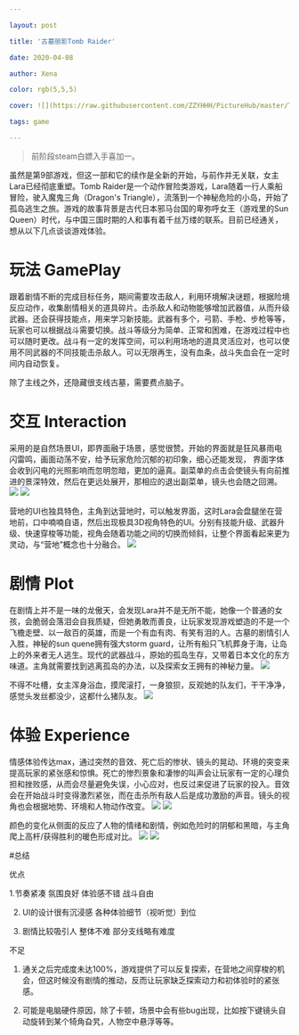 ```yaml
---

layout: post

title: '古墓丽影Tomb Raider'

date: 2020-04-08

author: Xena

color: rgb(5,5,5)

cover: ![](https://raw.githubusercontent.com/ZZYHHH/PictureHub/master/TombRaider/cover.jpg)

tags: game

---
```




> 前阶段steam白嫖入手喜加一。

虽然是第9部游戏，但这一部和它的续作是全新的开始，与前作并无关联，女主Lara已经彻底重塑。Tomb Raider是一个动作冒险类游戏，Lara随着一行人乘船冒险，驶入魔鬼三角（Dragon's Triangle），流落到一个神秘危险的小岛，开始了孤岛逃生之旅。游戏的故事背景是古代日本邪马台国的卑弥呼女王（游戏里的Sun Queen）时代，与中国三国时期的人和事有着千丝万缕的联系。目前已经通关，想从以下几点谈谈游戏体验。


# 玩法 GamePlay

跟着剧情不断的完成目标任务，期间需要攻击敌人，利用环境解决谜题，根据险境反应动作，收集剧情相关的道具碎片。击杀敌人和动物能够增加武器值，从而升级武器。还会获得技能点，用来学习新技能。武器有多个，弓箭、手枪、步枪等等，玩家也可以根据战斗需要切换。战斗等级分为简单、正常和困难，在游戏过程中也可以随时更改。战斗有一定的发挥空间，可以利用场地的道具灵活应对，也可以使用不同武器的不同技能击杀敌人。可以无限再生，没有血条，战斗失血会在一定时间内自动恢复。

除了主线之外，还隐藏很支线古墓，需要费点脑子。


# 交互 Interaction

采用的是自然场景UI，即界面融于场景，感觉很赞。开始的界面就是狂风暴雨电闪雷鸣，画面动荡不安，给予玩家危险沉郁的初印象，细心还能发现， 界面字体会收到闪电的光照影响而忽明忽暗，更加的逼真。副菜单的点击会使镜头有向前推进的景深特效，然后在更远处展开，那相应的退出副菜单，镜头也会随之回溯。
![](https://raw.githubusercontent.com/ZZYHHH/PictureHub/master/TombRaider/1.jpg)
![](https://raw.githubusercontent.com/ZZYHHH/PictureHub/master/TombRaider/1.gif)

营地的UI也独具特色，主角到达营地时，可以触发界面，这时Lara会盘腿坐在营地前，口中喃喃自语，然后出现极具3D视角特色的UI。分别有技能升级、武器升级、快速穿梭等功能，视角会随着功能之间的切换而倾斜，让整个界面看起来更为灵动，与“营地”概念也十分融合。
![](https://raw.githubusercontent.com/ZZYHHH/PictureHub/master/TombRaider/2.jpg)

# 剧情 Plot

在剧情上并不是一味的龙傲天，会发现Lara并不是无所不能，她像一个普通的女孩，会脆弱会落泪会自我质疑，但她勇敢而善良，让玩家发现游戏塑造的不是一个飞檐走壁、以一敌百的英雄，而是一个有血有肉、有笑有泪的人。古墓的剧情引人入胜，神秘的sun quene拥有强大storm guard，让所有船只飞机葬身于海，让岛上的外来者无人逃生。现代的武器战斗，原始的孤岛生存，又带着日本文化的东方味道。主角就需要找到逃离孤岛的办法，以及探索女王拥有的神秘力量。
![](https://raw.githubusercontent.com/ZZYHHH/PictureHub/master/TombRaider/3.jpg)

不得不吐槽，女主浑身浴血，摸爬滚打，一身狼狈，反观她的队友们，干干净净，感觉头发丝都没少，这都什么猪队友。
![](https://raw.githubusercontent.com/ZZYHHH/PictureHub/master/TombRaider/4.jpg)

# 体验 Experience

情感体验传达max，通过突然的音效、死亡后的惨状、镜头的晃动、环境的突变来提高玩家的紧张感和惊惧。死亡的惨烈景象和凄惨的叫声会让玩家有一定的心理负担和挫败感，从而会尽量避免失误，小心应对，也反过来促进了玩家的投入。音效会在开始战斗时变得激烈紧张，而在击杀所有敌人后是成功激励的声音。镜头的视角也会根据地势、环境和人物动作改变。
![](https://raw.githubusercontent.com/ZZYHHH/PictureHub/master/TombRaider/5.jpg)
![](https://raw.githubusercontent.com/ZZYHHH/PictureHub/master/TombRaider/6.jpg)

颜色的变化从侧面的反应了人物的情绪和剧情，例如危险时的阴郁和黑暗，与主角爬上高杆/获得胜利的暖色形成对比。
![](https://raw.githubusercontent.com/ZZYHHH/PictureHub/master/TombRaider/7.jpg)
![](https://raw.githubusercontent.com/ZZYHHH/PictureHub/master/TombRaider/8.jpg)

#总结

优点

1.节奏紧凑 氛围良好 体验感不错 战斗自由

2. UI的设计很有沉浸感 各种体验细节（视听觉）到位

3. 剧情比较吸引人 整体不难 部分支线略有难度

不足

1. 通关之后完成度未达100%，游戏提供了可以反复探索，在营地之间穿梭的机会，但这时候没有剧情的推动，反而让玩家缺乏探索动力和初体验时的紧张感。

2. 可能是电脑硬件原因，除了卡顿，场景中会有些bug出现，比如按下键镜头自动旋转到某个犄角旮旯，人物空中悬浮等等。